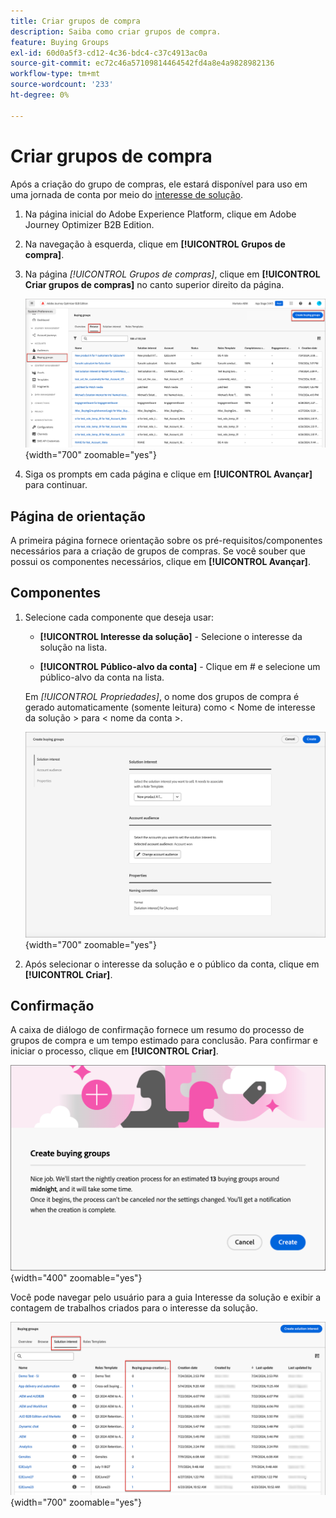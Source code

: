 ```yaml
---
title: Criar grupos de compra
description: Saiba como criar grupos de compra.
feature: Buying Groups
exl-id: 60d0a5f3-cd12-4c36-bdc4-c37c4913ac0a
source-git-commit: ec72c46a57109814464542fd4a8e4a9828982136
workflow-type: tm+mt
source-wordcount: '233'
ht-degree: 0%

---
```



# Criar grupos de compra

Após a criação do grupo de compras, ele estará disponível para uso em uma jornada de conta por meio do [interesse de solução](./solution-interests.md).

1. Na página inicial do Adobe Experience Platform, clique em Adobe Journey Optimizer B2B Edition.

1. Na navegação à esquerda, clique em **[!UICONTROL Grupos de compra]**.

1. Na página _[!UICONTROL Grupos de compras]_, clique em **[!UICONTROL Criar grupos de compras]** no canto superior direito da página.

   ![Clique em Criar grupos de compras](./assets/buying-groups-create.png){width="700" zoomable="yes"}

1. Siga os prompts em cada página e clique em **[!UICONTROL Avançar]** para continuar.

## Página de orientação

A primeira página fornece orientação sobre os pré-requisitos/componentes necessários para a criação de grupos de compras. Se você souber que possui os componentes necessários, clique em **[!UICONTROL Avançar]**.

## Componentes

1. Selecione cada componente que deseja usar:

   * **[!UICONTROL Interesse da solução]** - Selecione o interesse da solução na lista.

   * **[!UICONTROL Público-alvo da conta]** - Clique em # e selecione um público-alvo da conta na lista.

   Em _[!UICONTROL Propriedades]_, o nome dos grupos de compra é gerado automaticamente (somente leitura) como &lt; Nome de interesse da solução > para &lt; nome da conta >.

   ![Clique em Criar grupos de compras](./assets/buying-groups-create-components.png){width="700" zoomable="yes"}

1. Após selecionar o interesse da solução e o público da conta, clique em **[!UICONTROL Criar]**.

## Confirmação

A caixa de diálogo de confirmação fornece um resumo do processo de grupos de compra e um tempo estimado para conclusão. Para confirmar e iniciar o processo, clique em **[!UICONTROL Criar]**.

![Caixa de diálogo de confirmação Criar grupos de compra](./assets/buying-groups-create-confirm.png){width="400" zoomable="yes"}

Você pode navegar pelo usuário para a guia Interesse da solução e exibir a contagem de trabalhos criados para o interesse da solução.

![Clique em Criar grupos de compras](./assets/solution-interest-buying-group-jobs.png){width="700" zoomable="yes"}

<!-- Other buying group activities:

Member of buying group.
Assign a member of the buying group.
Remove a member of the buying group. -->
